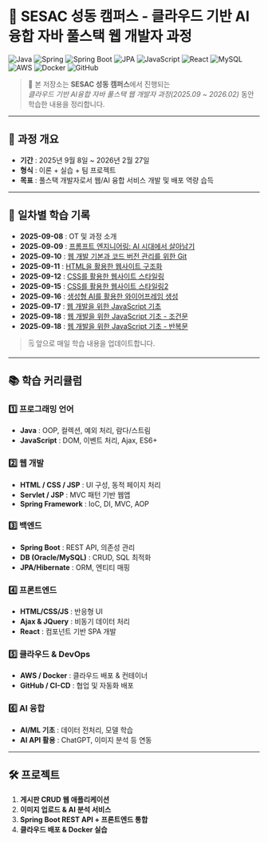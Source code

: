 # 🌟 SESAC 성동 캠퍼스 - 클라우드 기반 AI융합 자바 풀스택 웹 개발자 과정

![Java](https://img.shields.io/badge/Java-ED8B00?style=flat&logo=java&logoColor=white)
![Spring](https://img.shields.io/badge/Spring-6DB33F?style=flat&logo=spring&logoColor=white)
![Spring Boot](https://img.shields.io/badge/Spring_Boot-6DB33F?style=flat&logo=springboot&logoColor=white)
![JPA](https://img.shields.io/badge/JPA-B33F24?style=flat&logo=hibernate&logoColor=white)
![JavaScript](https://img.shields.io/badge/JavaScript-F7DF1E?style=flat&logo=javascript&logoColor=black)
![React](https://img.shields.io/badge/React-61DAFB?style=flat&logo=react&logoColor=black)
![MySQL](https://img.shields.io/badge/MySQL-4479A1?style=flat&logo=mysql&logoColor=white)
![AWS](https://img.shields.io/badge/AWS-232F3E?style=flat&logo=amazonaws&logoColor=white)
![Docker](https://img.shields.io/badge/Docker-2496ED?style=flat&logo=docker&logoColor=white)
![GitHub](https://img.shields.io/badge/GitHub-181717?style=flat&logo=github&logoColor=white)

> 📌 본 저장소는 **SESAC 성동 캠퍼스**에서 진행되는  
> _클라우드 기반 AI융합 자바 풀스택 웹 개발자 과정(2025.09 ~ 2026.02)_ 동안 학습한 내용을 정리합니다.

---

## 📅 과정 개요

- **기간** : 2025년 9월 8일 ~ 2026년 2월 27일
- **형식** : 이론 + 실습 + 팀 프로젝트
- **목표** : 풀스택 개발자로서 웹/AI 융합 서비스 개발 및 배포 역량 습득

---

## 📖 일차별 학습 기록

- **2025-09-08** : OT 및 과정 소개
- **2025-09-09** : [프롬프트 엔지니어링: AI 시대에서 살아남기](https://github.com/qqqkyj/sesac/blob/main/basic/prompts.md)
- **2025-09-10** : [웹 개발 기본과 코드 버전 관리를 위한 Git](https://github.com/qqqkyj/sesac/blob/main/git/basic.md)
- **2025-09-11** : [HTML을 활용한 웹사이트 구조화](https://github.com/qqqkyj/sesac/tree/main/html)
- **2025-09-12** : [CSS를 활용한 웹사이트 스타일링](https://github.com/qqqkyj/sesac/tree/main/css)
- **2025-09-15** : [CSS를 활용한 웹사이트 스타일링2](https://github.com/qqqkyj/sesac/tree/main/css)
- **2025-09-16** : [생성형 AI를 활용한 와이어프레임 생성](https://github.com/qqqkyj/practice/blob/main/css/ui-generative-ai/profile_full_screen.png)
- **2025-09-17** : [웹 개발을 위한 JavaScript 기초](https://github.com/qqqkyj/sesac/tree/main/js)
- **2025-09-18** : [웹 개발을 위한 JavaScript 기초 - 조건문](https://github.com/qqqkyj/sesac/tree/main/js/06-condition)
- **2025-09-18** : [웹 개발을 위한 JavaScript 기초 - 반복문](https://github.com/qqqkyj/sesac/tree/main/js/07-loop)

> 🗒 앞으로 매일 학습 내용을 업데이트합니다.

---

## 📚 학습 커리큘럼

### 1️⃣ 프로그래밍 언어

- **Java** : OOP, 컬렉션, 예외 처리, 람다/스트림
- **JavaScript** : DOM, 이벤트 처리, Ajax, ES6+

### 2️⃣ 웹 개발

- **HTML / CSS / JSP** : UI 구성, 동적 페이지 처리
- **Servlet / JSP** : MVC 패턴 기반 웹앱
- **Spring Framework** : IoC, DI, MVC, AOP

### 3️⃣ 백엔드

- **Spring Boot** : REST API, 의존성 관리
- **DB (Oracle/MySQL)** : CRUD, SQL 최적화
- **JPA/Hibernate** : ORM, 엔티티 매핑

### 4️⃣ 프론트엔드

- **HTML/CSS/JS** : 반응형 UI
- **Ajax & JQuery** : 비동기 데이터 처리
- **React** : 컴포넌트 기반 SPA 개발

### 5️⃣ 클라우드 & DevOps

- **AWS / Docker** : 클라우드 배포 & 컨테이너
- **GitHub / CI-CD** : 협업 및 자동화 배포

### 6️⃣ AI 융합

- **AI/ML 기초** : 데이터 전처리, 모델 학습
- **AI API 활용** : ChatGPT, 이미지 분석 등 연동

---

## 🛠 프로젝트

1. **게시판 CRUD 웹 애플리케이션**
2. **이미지 업로드 & AI 분석 서비스**
3. **Spring Boot REST API + 프론트엔드 통합**
4. **클라우드 배포 & Docker 실습**
